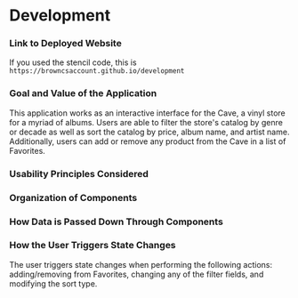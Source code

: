 # Development

### Link to Deployed Website
If you used the stencil code, this is `https://browncsaccount.github.io/development`

### Goal and Value of the Application
This application works as an interactive interface for the Cave, a vinyl store for a myriad of albums. Users are able to filter the store's catalog by genre or decade as well as sort the catalog by price, album name, and artist name. Additionally, users can add or remove any product from the Cave in a list of Favorites.

### Usability Principles Considered


### Organization of Components

### How Data is Passed Down Through Components

### How the User Triggers State Changes
The user triggers state changes when performing the following actions: adding/removing from Favorites, changing any of the filter fields, and modifying the sort type. 
